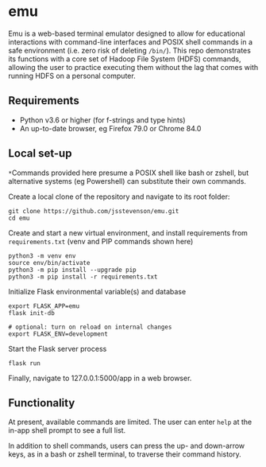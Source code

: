 # emu

Emu is a web-based terminal emulator designed to allow for educational interactions with command-line interfaces and POSIX shell commands in a safe environment (i.e. zero risk of deleting `/bin/`). This repo demonstrates its functions with a core set of Hadoop File System (HDFS) commands, allowing the user to practice executing them without the lag that comes with running HDFS on a personal computer.

## Requirements

* Python v3.6 or higher (for f-strings and type hints)
* An up-to-date browser, eg Firefox 79.0 or Chrome 84.0

## Local set-up

`*`Commands provided here presume a POSIX shell like bash or zshell, but alternative systems (eg Powershell) can substitute their own commands.

Create a local clone of the repository and navigate to its root folder:

```shell
git clone https://github.com/jsstevenson/emu.git
cd emu
```

Create and start a new virtual environment, and install requirements from `requirements.txt` (venv and PIP commands shown here)

```shell
python3 -m venv env
source env/bin/activate
python3 -m pip install --upgrade pip
python3 -m pip install -r requirements.txt
```

Initialize Flask environmental variable(s) and database

```shell
export FLASK_APP=emu
flask init-db

# optional: turn on reload on internal changes
export FLASK_ENV=development
```

Start the Flask server process

```shell
flask run
```

Finally, navigate to 127.0.0.1:5000/app in a web browser.

## Functionality

At present, available commands are limited. The user can enter `help` at the in-app shell prompt to see a full list.

In addition to shell commands, users can press the up- and down-arrow keys, as in a bash or zshell terminal, to traverse their command history.
